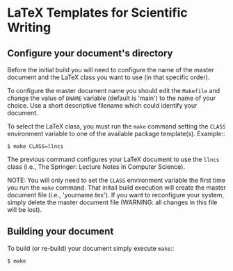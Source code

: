 LaTeX Templates for Scientific Writing
======================================

Configure your document's directory
-----------------------------------

Before the initial build you will need to configure the name of the master
document and the LaTeX class you want to use (in that specific order).

To configure the master document name you should edit the `Makefile` and change
the value of `DNAME` variable (default is 'main') to the name of your choice.
Use a short descriptive filename which could identify your document.

To select the LaTeX class, you must run the `make` command setting the `CLASS`
environment variable to one of the available package template(s). Example::

	$ make CLASS=llncs

The previous command configures your LaTeX document to use the `llncs` class
(i.e., The Springer: Lecture Notes in Computer Science).

NOTE: You will only need to set the `CLASS` environment variable the first time
you run the `make` command. That initail build execution will create the master
document file (i.e., 'yourname.tex').  If you want to reconfigure your system,
simply delete the master document file (WARNING: all changes in this file will
be lost).

Building your document
----------------------

To build (or re-build) your document simply execute `make`::

	$ make



